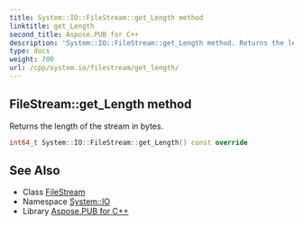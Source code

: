 ```yaml
---
title: System::IO::FileStream::get_Length method
linktitle: get_Length
second_title: Aspose.PUB for C++
description: 'System::IO::FileStream::get_Length method. Returns the length of the stream in bytes in C++.'
type: docs
weight: 700
url: /cpp/system.io/filestream/get_length/
---
```

## FileStream::get_Length method


Returns the length of the stream in bytes.

```cpp
int64_t System::IO::FileStream::get_Length() const override
```

## See Also

* Class [FileStream](../)
* Namespace [System::IO](../../)
* Library [Aspose.PUB for C++](../../../)
